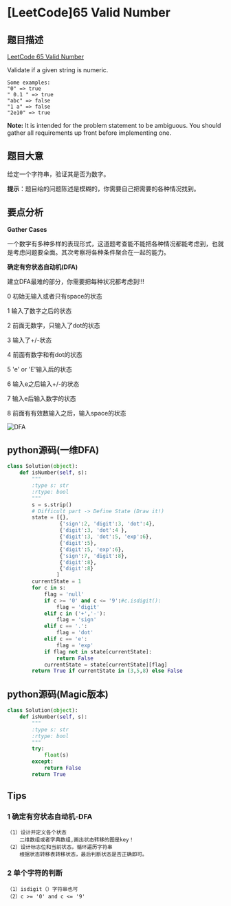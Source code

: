 # [LeetCode]65 Valid Number

## 题目描述
[LeetCode 65 Valid Number](https://leetcode.com/problems/valid-number/)

Validate if a given string is numeric.

	Some examples:
	"0" => true
	" 0.1 " => true
	"abc" => false
	"1 a" => false
	"2e10" => true

**Note:** It is intended for the problem statement to be ambiguous. You should gather all requirements up front before implementing one.

## 题目大意

给定一个字符串，验证其是否为数字。

**提示**：题目给的问题陈述是模糊的，你需要自己把需要的各种情况找到。


## 要点分析
**Gather Cases**

一个数字有多种多样的表现形式，这道题考查能不能把各种情况都能考虑到，也就是考虑问题要全面。其次考察将各种条件聚合在一起的能力。

**确定有穷状态自动机(DFA)**

建立DFA最难的部分，你需要把每种状况都考虑到!!!

0 初始无输入或者只有space的状态

1 输入了数字之后的状态

2 前面无数字，只输入了dot的状态

3 输入了+/-状态

4 前面有数字和有dot的状态

5 'e' or 'E'输入后的状态

6 输入e之后输入+/-的状态

7 输入e后输入数字的状态

8 前面有有效数输入之后，输入space的状态

![DFA](http://normanyahq.github.io/static/files/valid_number_dfa.svg)

## python源码(一维DFA)
	
``` python
class Solution(object):
    def isNumber(self, s):
        """
        :type s: str
        :rtype: bool
        """
        s = s.strip()
        # Difficult part -> Define State (Draw it!)
        state = [{},
                 {'sign':2, 'digit':3, 'dot':4},
                 {'digit':3, 'dot':4 },
                 {'digit':3, 'dot':5, 'exp':6},
                 {'digit':5},
                 {'digit':5, 'exp':6},
                 {'sign':7, 'digit':8},
                 {'digit':8},
                 {'digit':8}
                ]
        currentState = 1
        for c in s:
            flag = 'null'
            if c >= '0' and c <= '9':#c.isdigit():
                flag = 'digit'
            elif c in ('+','-'):
                flag = 'sign'
            elif c == '.':
                flag = 'dot'
            elif c == 'e':
                flag = 'exp'
            if flag not in state[currentState]:
                return False
            currentState = state[currentState][flag]
        return True if currentState in (3,5,8) else False
```

## python源码(Magic版本)
	
``` python
class Solution(object):
    def isNumber(self, s):
        """
        :type s: str
        :rtype: bool
        """
        try:
            float(s)
        except:
            return False
        return True
```

## Tips
### 1 确定有穷状态自动机-DFA
	（1）设计并定义各个状态
		二维数组或者字典数组,画出状态转移的图是key！
	（2）设计标志位和当前状态，循环遍历字符串
		根据状态转移表转移状态，最后判断状态是否正确即可。
	
### 2 单个字符的判断
	（1）isdigit（）字符串也可
	（2）c >= '0' and c <= '9'
	 
	